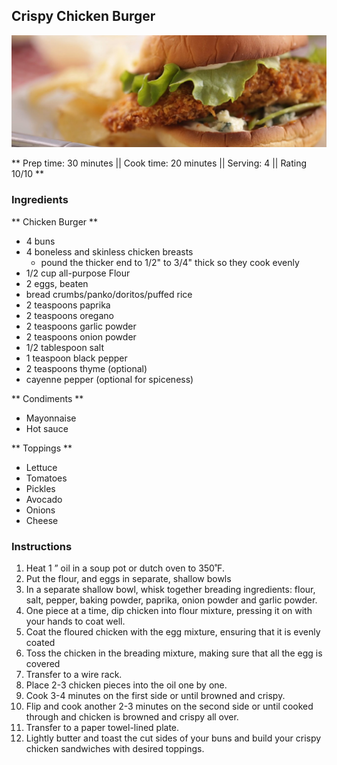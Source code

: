 ## Crispy Chicken Burger

![Picture](../img/crispy_chicken_burger.jpg)

** Prep time: 30 minutes || Cook time: 20 minutes || Serving: 4 || Rating 10/10 **

### Ingredients

** Chicken Burger **

- 4 buns
- 4 boneless and skinless chicken breasts
	- pound the thicker end to 1/2" to 3/4" thick so they cook evenly
- 1/2 cup all-purpose Flour
- 2 eggs, beaten
- bread crumbs/panko/doritos/puffed rice
- 2 teaspoons paprika
- 2 teaspoons oregano
- 2 teaspoons garlic powder
- 2 teaspoons onion powder
- 1/2 tablespoon salt
- 1 teaspoon black pepper
- 2 teaspoons thyme (optional)
- cayenne pepper (optional for spiceness)

** Condiments **

- Mayonnaise
- Hot sauce

** Toppings **

- Lettuce
- Tomatoes
- Pickles
- Avocado
- Onions
- Cheese 

### Instructions
1. Heat 1 ” oil in a soup pot or dutch oven to 350˚F. 
1. Put the flour, and eggs in separate, shallow bowls
1. In a separate shallow bowl, whisk together breading ingredients: flour, salt, pepper, baking powder, paprika, onion powder and garlic powder. 
1. One piece at a time, dip chicken into flour mixture, pressing it on with your hands to coat well. 
1. Coat the floured chicken with the egg mixture, ensuring that it is evenly coated
1. Toss the chicken in the breading mixture, making sure that all the egg is covered
1. Transfer to a wire rack.
1. Place 2-3 chicken pieces into the oil one by one. 
1. Cook 3-4 minutes on the first side or until browned and crispy.
1. Flip and cook another 2-3 minutes on the second side or until cooked through and chicken is browned and crispy all over.
1. Transfer to a paper towel-lined plate.
1. Lightly butter and toast the cut sides of your buns and build your crispy chicken sandwiches with desired toppings.


